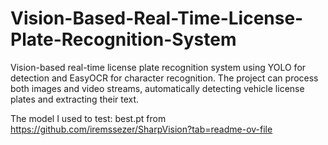 # Vision-Based-Real-Time-License-Plate-Recognition-System
Vision-based real-time license plate recognition system using YOLO for detection and EasyOCR for character recognition. The project can process both images and video streams, automatically detecting vehicle license plates and extracting their text.


The model I used to test: 
best.pt from
https://github.com/iremssezer/SharpVision?tab=readme-ov-file
